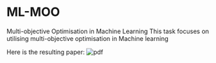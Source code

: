 # ML-MOO
Multi-objective Optimisation in Machine Learning This task focuses on utilising multi-objective optimisation in Machine learning

Here is the resulting paper: ![pdf](https://drive.google.com/file/d/19ejYOpWL69UBtXnONN6cJ66GJ52oX9Zn/view)
